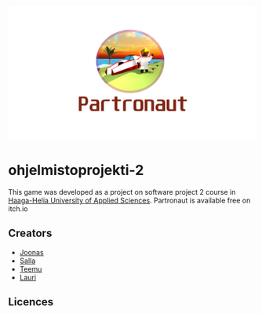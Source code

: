 ![Partronaut cover image](/DocAssets/coverart.png)
# ohjelmistoprojekti-2
This game was developed as a project on software project 2 course in [Haaga-Helia University of Applied Sciences](https://www.haaga-helia.fi/en).
Partronaut is available free on itch.io
## Creators
* [Joonas](https://github.com/joonasrom)
* [Salla](https://github.com/sallasalmi)
* [Teemu](https://github.com/Temelius)
* [Lauri](https://github.com/l1l1l1l1l)
## Licences
